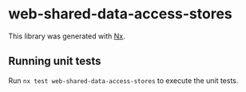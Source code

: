 # web-shared-data-access-stores

This library was generated with [Nx](https://nx.dev).

## Running unit tests

Run `nx test web-shared-data-access-stores` to execute the unit tests.

